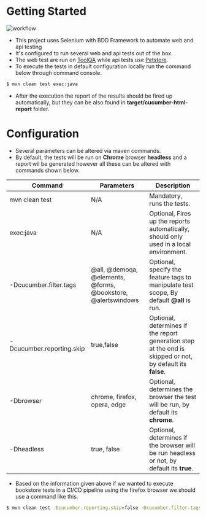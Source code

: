 # Getting Started

![workflow](https://github.com/ihbayraker/test-automation/actions/workflows/run-tests.yml/badge.svg)

- This project uses Selenium with BDD Framework to automate web and api testing
- It's configured to run several web and api tests out of the box.
- The web test are run on [ToolQA](https://demoqa.com) while api tests use [Petstore](https://petstore.swagger.io/).
- To execute the tests in default configuration locally run the command below through command console.
```sh
$ mvn clean test exec:java
```
- After the execution the report of the results should be fired up automatically, but they can be also found in **target/cucumber-html-report** folder.
# Configuration
- Several parameters can be altered via maven commands.
- By default, the tests will be run on **Chrome** browser **headless** and a report wil be generated however all these can be altered with commands shown below.

| Command | Parameters | Description |
| ------ | ------ | ------ |
| mvn clean test | N/A | Mandatory, runs the tests. |
| exec:java | N/A | Optional, Fires up the reports automatically, should  only used in a local environment. |
| -Dcucumber.filter.tags | @all, @demoqa, @elements, @forms, @bookstore, @alertswindows  | Optional, specify the feature tags to manipulate test scope, By default **@all** is run.  |
| -Dcucumber.reporting.skip | true,false | Optional, determines if the report generation step at the end is skipped or not, by default its **false**. |
| -Dbrowser | chrome, firefox, opera, edge | Optional, determines the browser the test will be run, by default its **chrome**. |
| -Dheadless | true, false | Optional, determines if the browser will be run headless or not, by default its **true**. |

- Based on the information given above if we wanted to execute bookstore tests in a CI/CD pipeline using the firefox browser we should use a command like this.
```sh
$ mvn clean test -Dcucumber.reporting.skip=false -Dcucumber.filter.tags=@bookstore -Dbrowser=firefox
```